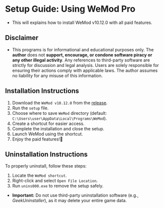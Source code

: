 # **Setup Guide: Using WeMod Pro**
- This will explains how to install WeMod v10.12.0 with all paid features.  

## **Disclaimer**
- This programs is for informational and educational purposes only. The **author** does not **support, encourage, or condone software piracy or any other illegal activity**. Any references to third-party software are strictly for discussion and legal analysis. Users are solely responsible for ensuring their actions comply with applicable laws. The author assumes no liability for any misuse of this information.  


## **Installation Instructions**

1. Download the `WeMod v10.12.0` from the [release](https://github.com/xacgbeta/WeMod-Pro/releases/tag/WeMod). 
2. Run the `setup` file.
3. Choose where to save `WeMod` directory (default: `C:\Users\user\AppData\Local\Programs\WeMod`).
4. Create a shortcut for easier access.
5. Complete the installation and close the setup.
6. Launch WeMod using the shortcut.
7. Enjoy the paid features!🎉  

## **Uninstallation Instructions**

To properly uninstall, follow these steps:  
1. Locate the `WeMod shortcut`.  
2. Right-click and select `Open File Location`.  
3. Run `unins000.exe` to remove the setup safely.  

- **Important:** Do not use third-party uninstallation software (e.g., _GeekUninstaller_), as it may delete your entire game data.  
